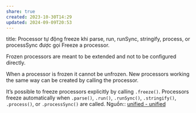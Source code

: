 ```yaml
---
share: true
created: 2023-10-30T14:29
updated: 2024-09-09T20:53
---
```

title: Processor tự động freeze khi parse, run, runSync, stringify, process, or processSync được gọi
Freeze a processor.

Frozen processors are meant to be extended and not to be configured directly.

When a processor is frozen it cannot be unfrozen. New processors working the same way can be created by calling the processor.

It’s possible to freeze processors explicitly by calling `.freeze()`. Processors freeze automatically when `.parse()`, `.run()`, `.runSync()`, `.stringify()`, `.process()`, or `.processSync()` are called.
Nguồn:: [unified - unified](https://unifiedjs.com/explore/package/unified/#processorfreeze)